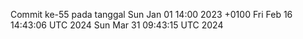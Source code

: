 Commit ke-55 pada tanggal Sun Jan 01 14:00 2023 +0100
Fri Feb 16 14:43:06 UTC 2024
Sun Mar 31 09:43:15 UTC 2024
